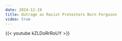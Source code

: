 ```yaml
---
date: 2024-12-19
title: Outrage as Racist Protesters Burn Ferguson
video: true
---
```



{{< youtube kZLDoRrRoUY >}}
